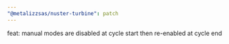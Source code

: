 ```yaml
---
"@metalizzsas/nuster-turbine": patch
---
```


feat: manual modes are disabled at cycle start then re-enabled at cycle end
